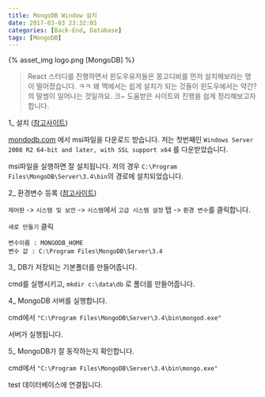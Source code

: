 ```yaml
---
title: MongoDB Window 설치
date: 2017-03-03 23:32:03
categories: [Back-End, Database]
tags: [MongoDB]
---
```


{% asset_img logo.png [MongoDB] %}

> React 스터디를 진행하면서 윈도우유저들은 몽고디비를 먼저 설치해보라는 명이 떨어졌습니다. ㅋㅋ
왜 맥에서는 쉽게 설치가 되는 것들이 윈도우에서는 약간?의 말썽이 일어나는 것일까요. 크~
도움받은 사이트와 진행을 쉽게 정리해보고자 합니다.

1_ 설치 ([참고사이트](http://cyberx.tistory.com/76))

[mondodb.com](https://www.mongodb.com/download-center#community) 에서 msi파일을 다운로드 받습니다.
저는 첫번째인 `Windows Server 2008 R2 64-bit and later, with SSL support x64` 를 다운받았습니다.

msi파일을 실행하면 잘 설치됩니다. 저의 경우 `C:\Program Files\MongoDB\Server\3.4\bin`의 경로에 설치되었습니다.

2_ 환경변수 등록 ([참고사이트](http://7stocks.tistory.com/7))

`제어판` -> `시스템 및 보안` -> `시스템`에서 `고급 시스템 설정` 탭 -> `환경 변수`를 클릭합니다.

`새로 만들기` 클릭
```
변수이름 : MONGODB_HOME
변수 값 : C:\Program Files\MongoDB\Server\3.4
```

3_ DB가 저장되는 기본폴더를 만들어줍니다.

cmd를 실행시키고, `mkdir c:\data\db` 로 폴더를 만들어줍니다.

4_ MongoDB 서버를 실행합니다.

cmd에서 `"C:\Program Files\MongoDB\Server\3.4\bin\mongod.exe"`

서버가 실행됩니다.

5_ MongoDB가 잘 동작하는지 확인합니다.

cmd에서 `"C:\Program Files\MongoDB\Server\3.4\bin\mongo.exe"`

test 데이터베이스에 연결됩니다.
